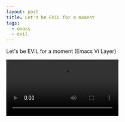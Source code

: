 ```yaml
---
layout: post
title: Let's be EViL for a moment
tags:
  - emacs
  - evil
---
```


Let's be EViL for a moment (Emacs Vi Layer)

<video controls autoplay>
  <source src="/public/videos/761767150570704896.mp4" type="video/mp4">
    Sorry your browser does not support the video tag, maybe time to upgrade?
</video>

